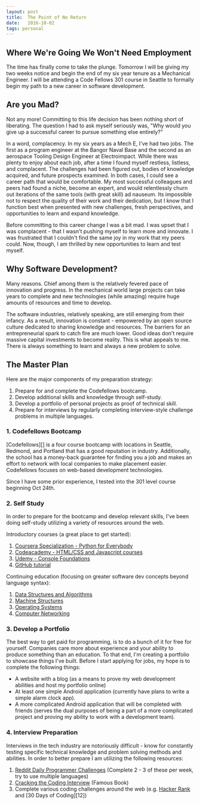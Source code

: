 ```yaml
---
layout: post
title:  The Point of No Return
date:   2016-10-02
tags: personal
---
```


<h2>Where We're Going We Won't Need Employment</h2>

The time has finally come to take the plunge.  Tomorrow I will be giving my two weeks notice and begin the end of my six year tenure as a Mechanical Engineer.  I will be attending a Code Fellows 301 course in Seattle to formally begin my path to a new career in software development.

<h2>Are you Mad?</h2>

Not any more!  Committing to this life decision has been nothing short of liberating.  The question I had to ask myself seriously was, "Why would you give up a successful career to pursue something else entirely?"

In a word, complacency.  In my six years as a Mech E, I've had two jobs.  The first as a program engineer at the Bangor Naval Base and the second as an aerospace Tooling Design Engineer at Electroimpact.  While there was plenty to enjoy about each job, after a time I found myself restless, listless, and complacent.  The challenges had been figured out, bodies of knowledge acquired, and future prospects examined.  In both cases, I could see a career path that would be comfortable.  My most successful colleagues and peers had found a niche, become an expert, and would relentlessly churn out iterations of the same tools (with great skill) ad nauseum.  Its impossible not to respect the quality of their work and their dedication, but I know that I function best when presented with new challenges, fresh perspectives, and opportunities to learn and expand knowledge.

Before committing to this career change I was a bit mad.  I was upset that I was complacent - that I wasn't pushing myself to learn more and innovate.  I was frustrated that I couldn't find the same joy in my work that my peers could.  Now, though, I am thrilled by new opportunities to learn and test myself.

<h2>Why Software Development?</h2>

Many reasons.  Chief among them is the relatively fevered pace of innovation and progress.  In the mechanical world large projects can take years to complete and new technologies (while amazing) require huge amounts of resources and time to develop.

The software industries, relatively speaking, are still emerging from their infancy.  As a result, innovation is constant - empowered by an open source culture dedicated to sharing knowledge and resources.  The barriers for an entrepreneurial spark to catch fire are much lower.  Good ideas don't require massive capital investments to become reality.  This is what appeals to me.  There is always something to learn and always a new problem to solve.

<h2>The Master Plan</h2>

Here are the major components of my preparation strategy:
1. Prepare for and complete the Codefellows bootcamp.
2. Develop additional skills and knowledge through self-study.
3. Develop a portfolio of personal projects as proof of technical skill.
4. Prepare for interviews by regularly completing interview-style challenge problems in multiple languages.

<h3>1. Codefellows Bootcamp</h3>
[Codefellows][] is a four course bootcamp with locations in Seattle, Redmond, and Portland that has a good reputation in industry.  Additionally, the school has a money-back guarantee for finding you a job and makes an effort to network with local companies to make placement easier.  Codefellows focuses on web-based development technologies.

  [codefellows]: https://www.codefellows.org/

Since I have some prior experience, I tested into the 301 level course beginning Oct 24th.

<h3>2. Self Study</h3>
In order to prepare for the bootcamp and develop relevant skills, I've been doing self-study utilizing a variety of resources around the web.

Introductory courses (a great place to get started):
1. [Coursera Specialization - Python for Everybody][1]
2. [Codeacademy - HTML/CSS and Javascript courses][2]
3. [Udemy - Console Foundations][3]
4. [GitHub tutorial][4]

  [1]: https://www.coursera.org/specializations/python
  [2]: https://www.codecademy.com/learn
  [3]: https://teamtreehouse.com/library/console-foundations
  [4]: https://guides.github.com/activities/hello-world/

Continuing education (focusing on greater software dev concepts beyond language syntax):
1. [Data Structures and Algorithms][5]
2. [Machine Structures][6]
3. [Operating Systems][7]
4. [Computer Networking][8]

  [5]: https://www.youtube.com/watch?v=mFPmKGIrQs4&feature=youtu.be&list=PLZBP-86GmPTxpbvoFFzad0qYw5dKA8MV2
  [6]: https://www.youtube.com/watch?v=flQuXQQaYE8&feature=youtu.be&list=PL-XXv-cvA_iDHtKXLFJbDG-i6L9oDr5X9
  [7]:https://www.youtube.com/watch?v=1IcZB26STUE&feature=youtu.be&list=PL-XXv-cvA_iBDyz-ba4yDskqMDY6A1w_c
  [8]: http://courses.cs.washington.edu/courses/csep561/13au/

<h3>3. Develop a Portfolio</h3>
The best way to get paid for programming, is to do a bunch of it for free for yourself.  Companies care more about experience and your ability to produce something than an education.  To that end, I'm creating a portfolio to showcase things I've built.  Before I start applying for jobs, my hope is to complete the following things:

* A website with a blog (as a means to prove my web development abilities and host my portfolio online)
* At least one simple Android application (currently have plans to write a simple alarm clock app).
* A more complicated Android application that will be completed with friends (serves the dual purposes of being a part of a more complicated project and proving my ability to work with a development team).

<h3>4. Interview Preparation</h3>
Interviews in the tech industry are notoriously difficult - know for constantly testing specific technical knowledge and problem solving methods and abilities.  In order to better prepare I am utilizing the following resources:

1. [Reddit Daily Programmer Challenges][9] (Complete 2 - 3 of these per week, try to use multiple languages)
2. [Cracking the Coding Interview][10] (Famous Book)
3. Complete various coding challenges around the web (e.g. [Hacker Rank][11] and [30 Days of Coding][12])

  [9]: https://www.reddit.com/r/dailyprogrammer
  [10]: https://www.amazon.com/gp/product/0984782850?pldnSite=1
  [11]: https://www.hackerrank.com/
